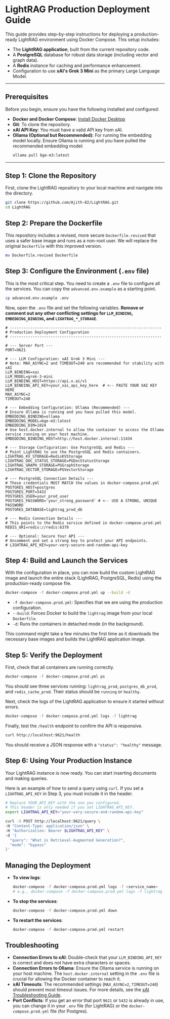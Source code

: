 # LightRAG Production Deployment Guide

This guide provides step-by-step instructions for deploying a production-ready LightRAG environment using Docker Compose. This setup includes:

- The **LightRAG application**, built from the current repository code.
- A **PostgreSQL** database for robust data storage (including vector and graph data).
- A **Redis** instance for caching and performance enhancement.
- Configuration to use **xAI's Grok 3 Mini** as the primary Large Language Model.

---

## Prerequisites

Before you begin, ensure you have the following installed and configured:

- **Docker and Docker Compose**: [Install Docker Desktop](https://www.docker.com/products/docker-desktop/)
- **Git**: To clone the repository.
- **xAI API Key**: You must have a valid API key from xAI.
- **Ollama (Optional but Recommended)**: For running the embedding model locally. Ensure Ollama is running and you have pulled the recommended embedding model:
  ```bash
  ollama pull bge-m3:latest
  ```

---

## Step 1: Clone the Repository

First, clone the LightRAG repository to your local machine and navigate into the directory.

```bash
git clone https://github.com/Ajith-82/LightRAG.git
cd LightRAG
```

## Step 2: Prepare the Dockerfile

This repository includes a revised, more secure `Dockerfile.revised` that uses a safer base image and runs as a non-root user. We will replace the original `Dockerfile` with this improved version.

```bash
mv Dockerfile.revised Dockerfile
```

## Step 3: Configure the Environment (`.env` file)

This is the most critical step. You need to create a `.env` file to configure all the services. You can copy the `advanced.env.example` as a starting point.

```bash
cp advanced.env.example .env
```

Now, open the `.env` file and set the following variables. **Remove or comment out any other conflicting settings for `LLM_BINDING`, `EMBEDDING_BINDING`, and `LIGHTRAG_*_STORAGE`**.

```env
# -------------------------------------------------------------------
# Production Deployment Configuration
# -------------------------------------------------------------------

# --- Server Port ---
PORT=9621

# --- LLM Configuration: xAI Grok 3 Mini ---
# Note: MAX_ASYNC=2 and TIMEOUT=240 are recommended for stability with xAI
LLM_BINDING=xai
LLM_MODEL=grok-3-mini
LLM_BINDING_HOST=https://api.x.ai/v1
LLM_BINDING_API_KEY=your_xai_api_key_here  # <-- PASTE YOUR XAI KEY HERE
MAX_ASYNC=2
TIMEOUT=240

# --- Embedding Configuration: Ollama (Recommended) ---
# Ensure Ollama is running and you have pulled this model.
EMBEDDING_BINDING=ollama
EMBEDDING_MODEL=bge-m3:latest
EMBEDDING_DIM=1024
# Use host.docker.internal to allow the container to access the Ollama service running on your host machine.
EMBEDDING_BINDING_HOST=http://host.docker.internal:11434

# --- Storage Configuration: Use PostgreSQL and Redis ---
# Point LightRAG to use the PostgreSQL and Redis containers.
LIGHTRAG_KV_STORAGE=RedisKVStorage
LIGHTRAG_DOC_STATUS_STORAGE=PGDocStatusStorage
LIGHTRAG_GRAPH_STORAGE=PGGraphStorage
LIGHTRAG_VECTOR_STORAGE=PGVectorStorage

# --- PostgreSQL Connection Details ---
# These credentials MUST MATCH the values in docker-compose.prod.yml
POSTGRES_HOST=postgres
POSTGRES_PORT=5432
POSTGRES_USER=your_prod_user
POSTGRES_PASSWORD='your_strong_password' # <-- USE A STRONG, UNIQUE PASSWORD
POSTGRES_DATABASE=lightrag_prod_db

# --- Redis Connection Details ---
# This points to the Redis service defined in docker-compose.prod.yml
REDIS_URI=redis://redis:6379

# --- Optional: Secure Your API ---
# Uncomment and set a strong key to protect your API endpoints.
# LIGHTRAG_API_KEY=your-very-secure-and-random-api-key
```

## Step 4: Build and Launch the Services

With the configuration in place, you can now build the custom LightRAG image and launch the entire stack (LightRAG, PostgreSQL, Redis) using the production-ready compose file.

```bash
docker-compose -f docker-compose.prod.yml up --build -d
```

- `-f docker-compose.prod.yml`: Specifies that we are using the production configuration.
- `--build`: Forces Docker to build the `lightrag` image from your local `Dockerfile`.
- `-d`: Runs the containers in detached mode (in the background).

This command might take a few minutes the first time as it downloads the necessary base images and builds the LightRAG application image.

## Step 5: Verify the Deployment

First, check that all containers are running correctly.

```bash
docker-compose -f docker-compose.prod.yml ps
```

You should see three services running: `lightrag_prod`, `postgres_db_prod`, and `redis_cache_prod`. Their status should be `running` or `healthy`.

Next, check the logs of the LightRAG application to ensure it started without errors.

```bash
docker-compose -f docker-compose.prod.yml logs -f lightrag
```

Finally, test the `/health` endpoint to confirm the API is responsive.

```bash
curl http://localhost:9621/health
```

You should receive a JSON response with a `"status": "healthy"` message.

## Step 6: Using Your Production Instance

Your LightRAG instance is now ready. You can start inserting documents and making queries.

Here is an example of how to send a query using `curl`. If you set a `LIGHTRAG_API_KEY` in Step 3, you must include it in the header.

```bash
# Replace YOUR_API_KEY with the one you configured.
# This header is only needed if you set LIGHTRAG_API_KEY.
export LIGHTRAG_API_KEY="your-very-secure-and-random-api-key"

curl -X POST http://localhost:9621/query \
-H "Content-Type: application/json" \
-H "Authorization: Bearer $LIGHTRAG_API_KEY" \
-d '{
  "query": "What is Retrieval-Augmented Generation?",
  "mode": "bypass"
}'
```

## Managing the Deployment

- **To view logs**:
  ```bash
  docker-compose -f docker-compose.prod.yml logs -f <service_name>
  # e.g., docker-compose -f docker-compose.prod.yml logs -f lightrag
  ```

- **To stop the services**:
  ```bash
  docker-compose -f docker-compose.prod.yml down
  ```

- **To restart the services**:
  ```bash
  docker-compose -f docker-compose.prod.yml restart
  ```

## Troubleshooting

- **Connection Errors to xAI**: Double-check that your `LLM_BINDING_API_KEY` is correct and does not have extra characters or spaces.
- **Connection Errors to Ollama**: Ensure the Ollama service is running on your host machine. The `host.docker.internal` setting in the `.env` file is crucial for allowing the Docker container to reach it.
- **xAI Timeouts**: The recommended settings (`MAX_ASYNC=2`, `TIMEOUT=240`) should prevent most timeout issues. For more details, see the [xAI Troubleshooting Guide](./integration_guides/TROUBLESHOOTING_XAI.md).
- **Port Conflicts**: If you get an error that port `9621` or `5432` is already in use, you can change it in your `.env` file (for LightRAG) or the `docker-compose.prod.yml` file (for Postgres).

